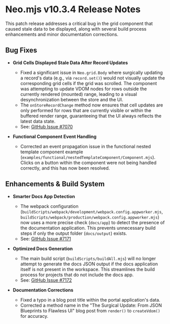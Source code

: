 # Neo.mjs v10.3.4 Release Notes

This patch release addresses a critical bug in the grid component that caused stale data to be displayed, along with several build process enhancements and minor documentation corrections.

## Bug Fixes

- **Grid Cells Displayed Stale Data After Record Updates**
  - Fixed a significant issue in `Neo.grid.Body` where surgically updating a record's data (e.g., via `record.set()`) would not visually update the corresponding grid cells if the grid was scrolled. The component was attempting to update VDOM nodes for rows outside the currently rendered (mounted) range, leading to a visual desynchronization between the store and the UI.
  - The `onStoreRecordChange` method now ensures that cell updates are only performed for rows that are currently visible or within the buffered render range, guaranteeing that the UI always reflects the latest data state.
  - See: [GitHub Issue #7070](https://github.com/neomjs/neo/issues/7070)

- **Functional Component Event Handling**
  - Corrected an event propagation issue in the functional nested template component example (`examples/functional/nestedTemplateComponent/Component.mjs`). Clicks on a button within the component were not being handled correctly, and this has now been resolved.

## Enhancements & Build System

- **Smarter Docs App Detection**
  - The webpack configuration (`buildScripts/webpack/development/webpack.config.appworker.mjs`, `buildScripts/webpack/production/webpack.config.appworker.mjs`) now uses a more precise check (`docs/app`) to detect the presence of the documentation application. This prevents unnecessary build steps if only the output folder (`docs/output`) exists.
  - See: [GitHub Issue #7171](https://github.com/neomjs/neo/issues/7171)

- **Optimized Docs Generation**
  - The main build script (`buildScripts/buildAll.mjs`) will no longer attempt to generate the docs JSON output if the docs application itself is not present in the workspace. This streamlines the build process for projects that do not include the docs app.
  - See: [GitHub Issue #7172](https://github.com/neomjs/neo/issues/7172)

- **Documentation Corrections**
  - Fixed a typo in a blog post title within the portal application's data.
  - Corrected a method name in the "The Surgical Update: From JSON Blueprints to Flawless UI" blog post from `render()` to `createVdom()` for accuracy.
